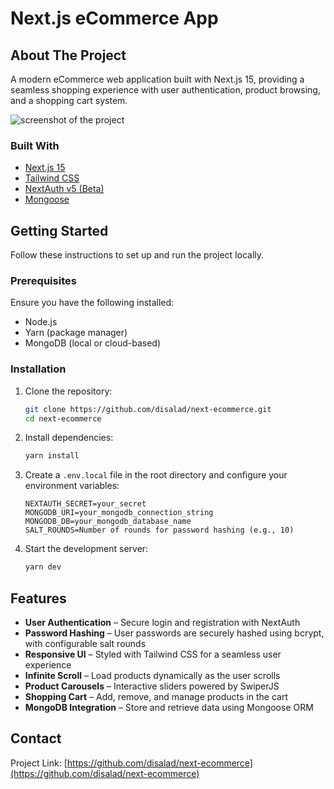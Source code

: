 # Next.js eCommerce App

## About The Project

A modern eCommerce web application built with Next.js 15, providing a seamless
shopping experience with user authentication, product browsing, and a shopping
cart system.

<img src="https://i.ibb.co/dw0Yk3Bh/1741773152681.png" alt="screenshot of the project">

### Built With

-   [Next.js 15](https://nextjs.org/)
-   [Tailwind CSS](https://tailwindcss.com/)
-   [NextAuth v5 (Beta)](https://next-auth.js.org/)
-   [Mongoose](https://mongoosejs.com/)

## Getting Started

Follow these instructions to set up and run the project locally.

### Prerequisites

Ensure you have the following installed:

-   Node.js
-   Yarn (package manager)
-   MongoDB (local or cloud-based)

### Installation

1. Clone the repository:

    ```sh
    git clone https://github.com/disalad/next-ecommerce.git
    cd next-ecommerce
    ```

2. Install dependencies:

    ```sh
    yarn install
    ```

3. Create a `.env.local` file in the root directory and configure your
   environment variables:

    ```env
    NEXTAUTH_SECRET=your_secret
    MONGODB_URI=your_mongodb_connection_string
    MONGODB_DB=your_mongodb_database_name
    SALT_ROUNDS=Number of rounds for password hashing (e.g., 10)
    ```

4. Start the development server:

    ```sh
    yarn dev
    ```

## Features

-   **User Authentication** – Secure login and registration with NextAuth
-   **Password Hashing** – User passwords are securely hashed using bcrypt, with
    configurable salt rounds
-   **Responsive UI** – Styled with Tailwind CSS for a seamless user experience
-   **Infinite Scroll** – Load products dynamically as the user scrolls
-   **Product Carousels** – Interactive sliders powered by SwiperJS
-   **Shopping Cart** – Add, remove, and manage products in the cart
-   **MongoDB Integration** – Store and retrieve data using Mongoose ORM

## Contact

Project Link:
[https://github.com/disalad/next-ecommerce](https://github.com/disalad/next-ecommerce)
